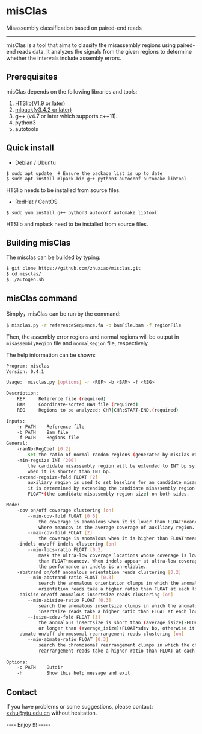 # misClas #
Misassembly classification based on paired-end reads

----------
misClas is a tool that aims to classify the misassembly regions using paired-end reads data. It analyzes the signals from the given regions to determine whether the intervals include assembly errors.

## Prerequisites ##
misClas depends on the following libraries and tools:
1. [HTSlib(V1.9 or later)](https://github.com/samtools/htslib)
2. [mlpack(v3.4.2 or later)](https://github.com/mlpack/mlpack)
3. g++ (v4.7 or later which supports c++11).
4. python3
5. autotools

## Quick install ##
* Debian / Ubuntu 
```
$ sudo apt update  # Ensure the package list is up to date
$ sudo apt install mlpack-bin g++ python3 autoconf automake libtool
```
HTSlib needs to be installed from source files.

* RedHat / CentOS
```
$ sudo yum install g++ python3 autoconf automake libtool
```
HTSlib and mplack need to be installed from source files.

## Building misClas ##

The misclas can be builded by typing:
```sh
$ git clone https://github.com/zhuxiao/misclas.git
$ cd misclas/
$ ./autogen.sh
```

## misClas command ##

Simply，misClas can be run by the command:
```sh
$ misclas.py -r referenceSequence.fa -b bamFile.bam -f regionFile
```
Then, the assembly error regions and normal regions will be output in `misassemblyRegion` file and `normalRegion` file, respectively.

The help information can be shown:
```sh
Program: misclas
Version: 0.4.1

Usage:  misclas.py [options] -r <REF> -b <BAM> -f <REG>

Description:
    REF     Reference file (required)
    BAM     Coordinate-sorted BAM file (required)
    REG     Regions to be analyzed: CHR|CHR:START-END.(required)

Inputs:
    -r PATH    Reference file
    -b PATH    Bam file
    -f PATH    Regions file
General:
    -ranNorRegCoef [0.2]
        set the ratio of normal random regions (generated by misClas randomly) to candidate regions
    -min-regsize INT [200]
        the candidate misassembly region will be extended to INT bp symmetrically 
        when it is shorter than INT bp. 
    -extend-regsize-fold FLOAT [2]
        auxiliary region is used to set baseline for an candidate misassembly region, 
        it is determined by extending the candidate misassembly region by 
        FLOAT*(the candidate misassembly region size) on both sides. 

Mode: 
    -cov on/off coverage clustering [on]
        --min-cov-fold FLOAT [0.5]
            the coverage is anomalous when it is lower than FLOAT*meancov,
            where meancov is the average coverage of auxiliary region.
        --max-cov-fold FOLAT [2]
            the coverage is anomalous when it is higher than FLOAT*meancov.
    -indels on/off indels clustering [on]
        --min-locs-ratio FLOAT [0.2]
            mask the ultra-low coverage locations whose coverage is lower 
            than FLOAT*meancov. When indels appear at ultra-low coverage location,
            the performance on indels is unreliable.
    -abstrand on/off anomalous orientation reads clustering [0.2]
        --min-abstrand-ratio FLOAT [0.3]
            search the anomalous orientation clumps in which the anomalous 
            orientation reads take a higher ratio than FLOAT at each location.
    -abisize on/off anomalous insertsize reads clustering [on]
        --min-abisize-ratio FLOAT [0.3]
            search the anomalous insertsize clumps in which the anomalous 
            insertsize reads take a higher ratio than FLOAT at each location.
        --isize-sdev-fold FLOAT [3]
            the anomalous insertsize is short than (average_isize)-FLOAT*sdev bp 
            or longer than (average_isize)+FLOAT*sdev bp, otherwise it is anomalous.
    -abmate on/off chromosomal rearrangement reads clustering [on]
        --min-abmate-ratio FLOAT [0.3]
            search the chromosomal rearrangement clumps in which the chromosomal 
            rearrangement reads take a higher ratio than FLOAT at each location.
   
Options:
    -o PATH    Outdir
    -h         Show this help message and exit
```

## Contact ##

If you have problems or some suggestions, please contact: [xzhu@ytu.edu.cn](xzhu@ytu.edu.cn) without hesitation. 

---- Enjoy !!! -----

